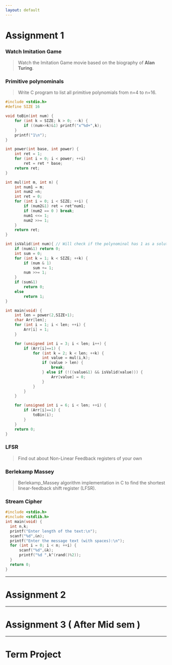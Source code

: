 ```yaml
---
layout: default
---
```



# Assignment 1

### Watch Imitation Game
> Watch the Imitation Game movie based on the biography of **Alan Turing**.

### Primitive polynominals

> Write C program to list all primitive polynomials from n=4 to n=16.

```c
#include <stdio.h>
#define SIZE 16

void toBin(int num) {
	for (int k = SIZE; k > 0; --k) {
		if ((num>>k)&1) printf("x^%d+",k);
	}
	printf("1\n");
}

int power(int base, int power) {
	int ret = 1;
	for (int i = 0; i < power; ++i) 
		ret = ret * base;
	return ret;
}

int mul(int m, int n) {
	int num1 = m;
	int num2 =n;
	int ret = 0;
	for (int i = 0; i < SIZE; ++i) {
		if (num2&1) ret = ret^num1;
		if (num2 == 0 ) break;
		num1 <<= 1;
		num2 >>= 1;
	}
	return ret;
}

int isValid(int num){ // Will check if the polynominal has 1 as a solution.
	if (num&1) return 0;
	int sum = 0;
	for (int k = 1; k < SIZE; ++k) {
		if (num & 1)
			sum += 1;
		num >>= 1;
	}
	if (sum&1)
		return 0;
	else
		return 1;
}

int main(void) {
	int len = power(2,SIZE+1);
	char Arr[len];
	for (int i = 1; i < len; ++i) {
		Arr[i] = 1;
	}

	for (unsigned int i = 3; i < len; i++) {
		if (Arr[i]==1) {
			for (int k = 2; k < len; ++k) {
				int value = mul(i,k);
				if (value > len) {
					break;
				} else if (!((value&1) && isValid(value))) {
					Arr[value] = 0;
				}
			}
		}
	}

	for (unsigned int i = 6; i < len; ++i) {
		if (Arr[i]==1) {
			toBin(i);
		}
	}
	return 0;
}
```
### LFSR
> Find out about Non-Linear Feedback registers of your own

### Berlekamp Massey

> Berlekamp_Massey algorithm implementation in C to find the shortest linear-feedback shift register (LFSR).

### Stream Cipher

```c
#include <stdio.h>
#include <stdlib.h>  
int main(void) {
  int n,k;
  printf("Enter length of the text:\n");
  scanf("%d",&n);
  printf("Enter the message text (with spaces):\n");
  for (int i = 0; i < n; ++i) {
      scanf("%d",&k);
      printf("%d ",k^(rand()%2));
  }
  return 0;
}

```
* * *
# Assignment 2

* * *
# Assignment 3 ( After Mid sem )

* * *

# Term Project
